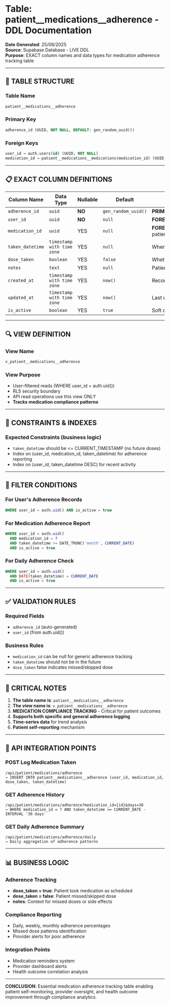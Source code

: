# Table: patient__medications__adherence - DDL Documentation

**Date Generated**: 25/08/2025  
**Source**: Supabase Database - LIVE DDL  
**Purpose**: EXACT column names and data types for medication adherence tracking table

---

## 🎯 TABLE STRUCTURE

### Table Name
```sql
patient__medications__adherence
```

### Primary Key
```sql
adherence_id (UUID, NOT NULL, DEFAULT: gen_random_uuid())
```

### Foreign Keys
```sql
user_id → auth.users(id) (UUID, NOT NULL)
medication_id → patient__medications__medications(medication_id) (UUID, NULLABLE)
```

---

## 📋 EXACT COLUMN DEFINITIONS

| Column Name | Data Type | Nullable | Default | Description |
|-------------|-----------|----------|---------|-------------|
| `adherence_id` | `uuid` | **NO** | `gen_random_uuid()` | **PRIMARY KEY** |
| `user_id` | `uuid` | **NO** | `null` | **FOREIGN KEY** → auth.users(id) |
| `medication_id` | `uuid` | YES | `null` | **FOREIGN KEY** → patient__medications__medications |
| `taken_datetime` | `timestamp with time zone` | YES | `null` | When medication was taken |
| `dose_taken` | `boolean` | YES | `false` | Whether dose was actually taken |
| `notes` | `text` | YES | `null` | Patient notes about dose |
| `created_at` | `timestamp with time zone` | YES | `now()` | Record creation timestamp |
| `updated_at` | `timestamp with time zone` | YES | `now()` | Last update timestamp |
| `is_active` | `boolean` | YES | `true` | Soft delete flag |

---

## 🔍 VIEW DEFINITION

### View Name
```sql
v_patient__medications__adherence
```

### View Purpose
- User-filtered reads (WHERE user_id = auth.uid())
- RLS security boundary
- API read operations use this view ONLY
- **Tracks medication compliance patterns**

---

## 🔐 CONSTRAINTS & INDEXES

### Expected Constraints (business logic)
- `taken_datetime` should be <= CURRENT_TIMESTAMP (no future doses)
- Index on (user_id, medication_id, taken_datetime) for adherence reporting
- Index on (user_id, taken_datetime DESC) for recent activity

---

## 🎯 FILTER CONDITIONS

### For User's Adherence Records
```sql
WHERE user_id = auth.uid() AND is_active = true
```

### For Medication Adherence Report
```sql
WHERE user_id = auth.uid() 
  AND medication_id = ?
  AND taken_datetime >= DATE_TRUNC('month', CURRENT_DATE)
  AND is_active = true
```

### For Daily Adherence Check
```sql
WHERE user_id = auth.uid() 
  AND DATE(taken_datetime) = CURRENT_DATE
  AND is_active = true
```

---

## ✅ VALIDATION RULES

### Required Fields
- `adherence_id` (auto-generated)
- `user_id` (from auth.uid())

### Business Rules
- `medication_id` can be null for generic adherence tracking
- `taken_datetime` should not be in the future
- `dose_taken` false indicates missed/skipped dose

---

## 🚨 CRITICAL NOTES

1. **The table name is**: `patient__medications__adherence`
2. **The view name is**: `v_patient__medications__adherence`
3. **MEDICATION COMPLIANCE TRACKING** - Critical for patient outcomes
4. **Supports both specific and general adherence logging**
5. **Time-series data** for trend analysis
6. **Patient self-reporting** mechanism

---

## 🔧 API INTEGRATION POINTS

### POST Log Medication Taken
```
/api/patient/medications/adherence
→ INSERT INTO patient__medications__adherence (user_id, medication_id, dose_taken, taken_datetime)
```

### GET Adherence History
```
/api/patient/medications/adherence?medication_id={id}&days=30
→ WHERE medication_id = ? AND taken_datetime >= CURRENT_DATE - INTERVAL '30 days'
```

### GET Daily Adherence Summary
```
/api/patient/medications/adherence/daily
→ Daily aggregation of adherence patterns
```

---

## 📊 BUSINESS LOGIC

### Adherence Tracking
- **dose_taken = true**: Patient took medication as scheduled
- **dose_taken = false**: Patient missed/skipped dose
- **notes**: Context for missed doses or side effects

### Compliance Reporting
- Daily, weekly, monthly adherence percentages
- Missed dose patterns identification
- Provider alerts for poor adherence

### Integration Points
- Medication reminders system
- Provider dashboard alerts
- Health outcome correlation analysis

---

**CONCLUSION**: Essential medication adherence tracking table enabling patient self-monitoring, provider oversight, and health outcome improvement through compliance analytics.